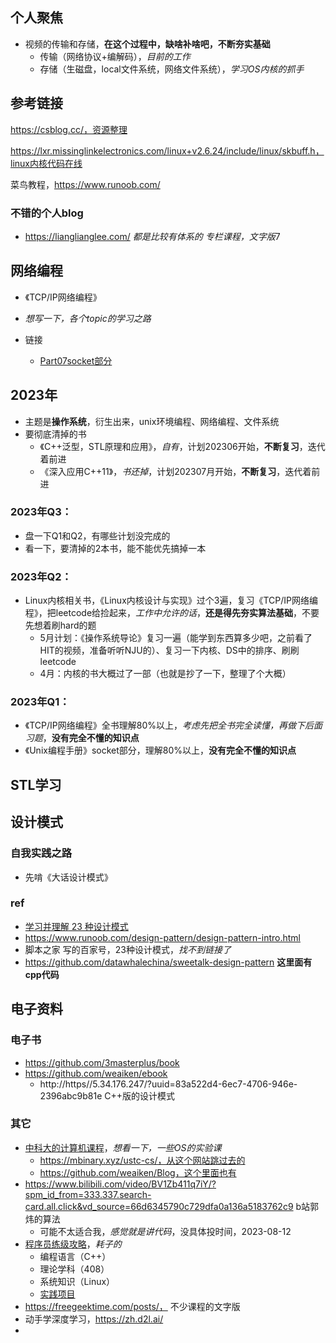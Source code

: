 ## 个人聚焦

+ 视频的传输和存储，**在这个过程中，缺啥补啥吧，不断夯实基础**
  + 传输（网络协议+编解码），*目前的工作*
  + 存储（生磁盘，local文件系统，网络文件系统），*学习OS内核的抓手*

## 参考链接

https://csblog.cc/，资源整理

https://lxr.missinglinkelectronics.com/linux+v2.6.24/include/linux/skbuff.h，linux内核代码在线

菜鸟教程，https://www.runoob.com/

### 不错的个人blog

+ https://lianglianglee.com/  *都是比较有体系的 专栏课程，文字版*7

## 网络编程

+ 《TCP/IP网络编程》
+ *想写一下，各个topic的学习之路*

+ 链接
	+ [Part07socket部分](https://gitee.com/fewolflion/BookNote/tree/master/01lioneloutput/21UnixPrograming/07Part7Socket)

## 2023年

+ 主题是**操作系统**，衍生出来，unix环境编程、网络编程、文件系统
+ 要彻底清掉的书
  + 《C++泛型，STL原理和应用》，*自有*，计划202306开始，**不断复习**，迭代着前进
  + 《深入应用C++11》，*书还掉*，计划202307月开始，**不断复习**，迭代着前进

### 2023年Q3：

+ 盘一下Q1和Q2，有哪些计划没完成的
+ 看一下，要清掉的2本书，能不能优先搞掉一本

### 2023年Q2：

+ Linux内核相关书，《Linux内核设计与实现》过个3遍，复习《TCP/IP网络编程》，把leetcode给捡起来，*工作中允许的话*，**还是得先夯实算法基础**，不要先想着刷hard的题
  + 5月计划：《操作系统导论》复习一遍（能学到东西算多少吧，之前看了HIT的视频，准备听听NJU的）、复习一下内核、DS中的排序、刷刷leetcode
  + 4月：内核的书大概过了一部（也就是抄了一下，整理了个大概）

### 2023年Q1：

+ 《TCP/IP网络编程》全书理解80%以上，*考虑先把全书完全读懂，再做下后面习题*，**没有完全不懂的知识点**
+ 《Unix编程手册》socket部分，理解80%以上，**没有完全不懂的知识点**

## STL学习

## 设计模式

### 自我实践之路

+ 先啃《大话设计模式》

### ref

+ [学习并理解 23 种设计模式](https://github.com/xietao3/Study-Plan/blob/master/DesignPatterns/README.md)
+ https://www.runoob.com/design-pattern/design-pattern-intro.html
+ 脚本之家 写的百家号，23种设计模式，*找不到链接了*
+ https://github.com/datawhalechina/sweetalk-design-pattern **这里面有cpp代码**

## 电子资料

### 电子书

+ https://github.com/3masterplus/book
+ https://github.com/weaiken/ebook
  + http://https//5.34.176.247/?uuid=83a522d4-6ec7-4706-946e-2396abc9b81e  C++版的设计模式

### 其它

+ [中科大的计算机课程](https://github.com/USTC-Resource/USTC-Course)，*想看一下，一些OS的实验课*
  + https://mbinary.xyz/ustc-cs/，从这个网站跳过去的
  + https://github.com/weaiken/Blog，这个里面也有
+ https://www.bilibili.com/video/BV1Zb411q7iY/?spm_id_from=333.337.search-card.all.click&vd_source=66d6345790c729dfa0a136a5183762c9   b站郭炜的算法
  + 可能不太适合我，*感觉就是讲代码*，没具体投时间，2023-08-12
+ [程序员练级攻略](https://github.com/leesper/ProgrammersLevelUp)，*耗子的*
  + 编程语言（C++）
  + 理论学科（408）
  + 系统知识（Linux）
  + [实践项目](https://github.com/leesper/ProgrammersLevelUp/blob/main/07_%E7%B3%BB%E7%BB%9F%E7%9F%A5%E8%AF%86/README.md)
+ https://freegeektime.com/posts/， 不少课程的文字版
+ 动手学深度学习，https://zh.d2l.ai/
+ 